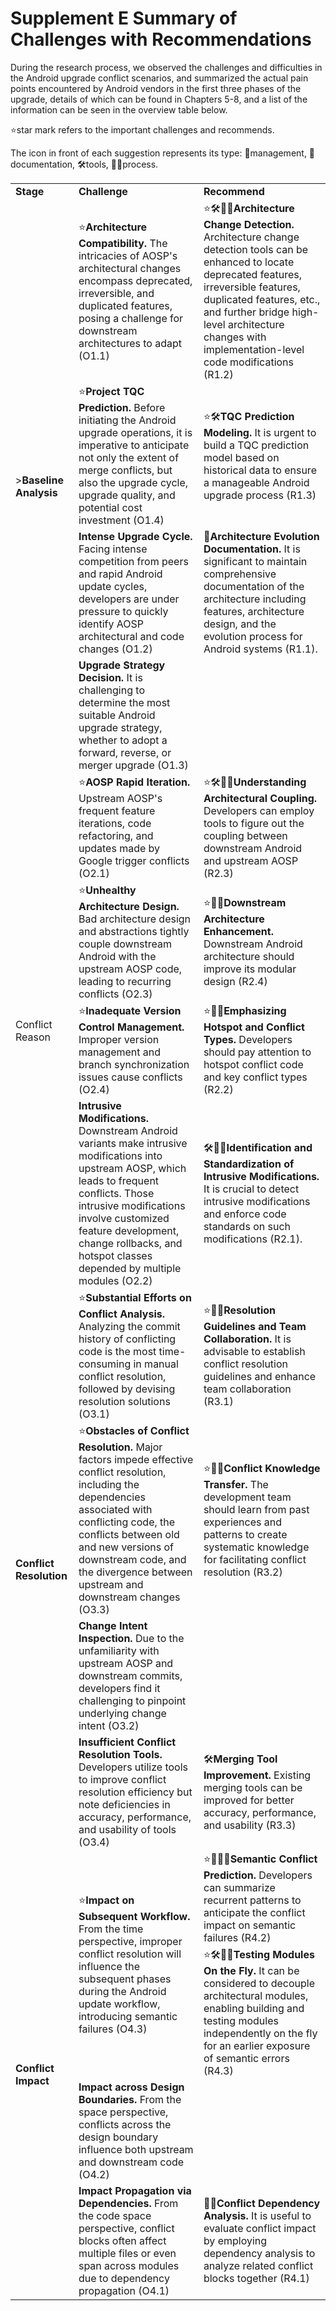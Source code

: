# Supplement E Summary of Challenges with Recommendations

During the research process, we observed the challenges and difficulties in the Android upgrade conflict scenarios, and summarized the actual pain points encountered by Android vendors in the first three phases of the upgrade, details of which can be found in Chapters 5-8, and a list of the information can be seen in the overview table below.  

⭐star mark refers to the important challenges and recommends. 

The icon in front of each suggestion represents its type: 📆management, 📄documentation, 🛠️tools️, 🧑‍💻process. 
<table>
  	<tr>
		<td align="left" ><b>Stage</b></td>
		<td align="left" ><b>Challenge</b></td>
        <td align="left" ><b>Recommend</b></td>
	<tr>
	<tr>
		<td align="left"  rowspan="4">><b>Baseline Analysis</b></td>
		<td align="left" >⭐<b>Architecture Compatibility.</b> The intricacies of AOSP's architectural changes encompass deprecated, irreversible, and duplicated features, posing a challenge for downstream architectures to adapt (O1.1)</td>
        <td align="left" >⭐🛠️🧑‍💻<b>Architecture Change Detection.</b> Architecture change detection tools can be enhanced to locate deprecated features, irreversible features, duplicated features, etc., and further bridge high-level architecture changes with implementation-level code modifications (R1.2)</td>
	</tr>
	<tr>
		<td align="left" >⭐<b>Project TQC Prediction.</b> Before initiating the Android upgrade operations, it is imperative to anticipate not only the extent of merge conflicts, but also the upgrade cycle, upgrade quality, and potential cost investment (O1.4)</td>
        <td align="left" >⭐🛠️<b>TQC Prediction Modeling.</b> It is urgent to build a TQC prediction model based on historical data to ensure a manageable Android upgrade process (R1.3)</td>
	</tr>
    <tr>
		<td align="left" ><b>Intense Upgrade Cycle.</b> Facing intense competition from peers and rapid Android update cycles, developers are under pressure to quickly identify AOSP architectural and code changes (O1.2)</td>
        <td align="left" >📄<b>Architecture Evolution Documentation.</b> It is significant to maintain comprehensive documentation of the architecture including features, architecture design, and the evolution process for Android systems (R1.1).</td>
	</tr>
        <tr>
		<td align="left" ><b>Upgrade Strategy Decision.</b> It is challenging to determine the most suitable Android upgrade strategy, whether to adopt a forward, reverse, or merger upgrade (O1.3)</td>
        <td align="left" ></td>
	</tr>
    <tr>
		<td align="left"  rowspan="4">Conflict Reason</td>
		<td align="left" >⭐<b>AOSP Rapid Iteration.</b> Upstream AOSP's frequent feature iterations, code refactoring, and  updates made by Google trigger conflicts (O2.1)</td>
        <td align="left" >⭐🛠️🧑‍💻<b>Understanding Architectural Coupling.</b> Developers  can employ tools to figure out the coupling between downstream Android and upstream AOSP (R2.3)</td>
	</tr>
    <tr>
		<td align="left" >⭐<b>Unhealthy Architecture Design.</b> Bad  architecture design and abstractions tightly couple downstream Android with the upstream AOSP code, leading to recurring conflicts (O2.3)</td>
        <td align="left" >⭐🧑‍💻<b>Downstream Architecture Enhancement.</b> Downstream Android architecture should improve its modular design (R2.4)</td>
	</tr>
    <tr>
		<td align="left" >⭐<b>Inadequate Version Control Management.</b> Improper version management and branch synchronization issues cause conflicts (O2.4)</td>
        <td align="left" >⭐🧑‍💻<b>Emphasizing Hotspot and Conflict Types.</b> Developers should pay attention to hotspot conflict code and key conflict types (R2.2)</td>
	</tr>
    <tr>
		<td align="left" ><b>Intrusive Modifications.</b> Downstream Android variants make intrusive modifications into upstream AOSP, which leads to frequent conflicts. Those intrusive modifications involve customized feature development, change rollbacks, and hotspot classes depended by multiple modules (O2.2)</td>
        <td align="left" >🛠️🧑‍💻<b>Identification and Standardization of Intrusive Modifications.</b> It is crucial to detect intrusive modifications and enforce code standards on such modifications (R2.1).</td>
	</tr>
    <tr>
		<td align="left"  rowspan="4"><b>Conflict Resolution</b></td>
		<td align="left" >⭐<b>Substantial Efforts on Conflict Analysis.</b> Analyzing the commit history of conflicting code is the most time-consuming in manual conflict resolution, followed by devising resolution solutions (O3.1)</td>
        <td align="left" >⭐📆📄<b>Resolution Guidelines and Team Collaboration.</b> It is advisable to establish conflict resolution guidelines and enhance team collaboration (R3.1)</td>
	</tr>
    <tr>
		<td align="left" >⭐<b>Obstacles of Conflict Resolution.</b> Major factors impede effective conflict resolution, including the dependencies associated with conflicting code, the conflicts between old and new versions of downstream code, and the divergence between upstream and downstream changes (O3.3)</td>
        <td align="left" >⭐📆📄<b>Conflict Knowledge Transfer.</b> The development team should learn from past experiences and patterns to create systematic knowledge for facilitating conflict resolution (R3.2)</td>
	</tr>
    <tr>
		<td align="left" ><b>Change Intent Inspection.</b> Due to the unfamiliarity with upstream AOSP and downstream commits, developers find it challenging to pinpoint underlying change intent (O3.2)</td>
        <td align="left" ></td>
	</tr>
    <tr>
        <td align="left" ><b>Insufficient Conflict Resolution Tools.</b> Developers utilize tools to improve conflict resolution efficiency but note deficiencies in accuracy, performance, and usability of tools (O3.4)</td>
        <td align="left" >🛠️<b>Merging Tool Improvement.</b> Existing merging tools can be improved for better accuracy, performance, and usability (R3.3)</td>
	</tr>
    <tr>
		<td align="left"  rowspan="4"><b>Conflict Impact</b></td>
        <td align="left" rowspan="2">⭐<b>Impact on Subsequent Workflow.</b> From the time perspective, improper conflict resolution will influence the subsequent phases during the Android update workflow, introducing semantic failures (O4.3)</td>
        <td align="left" >⭐📄🧑‍💻<b>Semantic Conflict Prediction.</b> Developers can summarize recurrent patterns to anticipate the conflict impact on semantic failures (R4.2)</td>
	</tr>
    <tr>
        <td align="left" >⭐🛠️🧑‍💻<b>Testing Modules On the Fly.</b> It can be considered to decouple architectural modules, enabling building and testing modules independently on the fly for an earlier exposure of semantic errors (R4.3)</td>
	</tr>
    <tr>
        <td align="left" ><b>Impact across Design Boundaries.</b> From the space perspective, conflicts across the design boundary influence both upstream and downstream code (O4.2)</td>
        <td></td>
	</tr>
    <tr>
        <td align="left" ><b>Impact Propagation via Dependencies.</b> From the code space perspective, conflict blocks often affect multiple files or even span across modules due to dependency propagation (O4.1)</td>
        <td align="left" >🧑‍💻<b>Conflict Dependency Analysis.</b> It is useful to evaluate conflict impact by employing dependency analysis to analyze related conflict blocks together (R4.1)</td>
	</tr>
</table>


